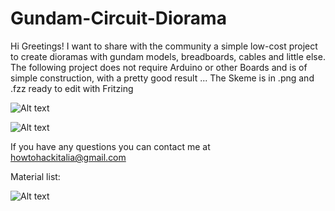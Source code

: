# Gundam-Circuit-Diorama

Hi Greetings! I want to share with the community a simple low-cost project to create dioramas with gundam models, breadboards, cables and little else.
The following project does not require Arduino or other Boards and is of simple construction, with a pretty good result ...
The Skeme is in .png and .fzz ready to edit with Fritzing

![Alt text](http://i63.tinypic.com/9rjggo.jpg "Scheme Fritzing Gundam Circuit Diorama by $appoh$ama & HowToHackItalia")

![Alt text](http://i66.tinypic.com/24mf34m.jpg "Scheme Photo Fritzing Gundam Circuit Diorama by $appoh$ama & HowToHackItalia")




If you have any questions you can contact me at howtohackitalia@gmail.com

Material list:






![Alt text](http://i63.tinypic.com/9rjggo.jpg "Scheme Fritzing Gundam Circuit Diorama by $appoh$ama & HowToHackItalia")
